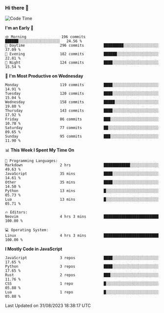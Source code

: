 ### Hi there 👋
<!--START_SECTION:waka-->
![Code Time](http://img.shields.io/badge/Code%20Time-145%20hrs%2026%20mins-blue)

**I'm an Early 🐤** 

```text
🌞 Morning                196 commits         ██████░░░░░░░░░░░░░░░░░░░   24.56 % 
🌆 Daytime                296 commits         █████████░░░░░░░░░░░░░░░░   37.09 % 
🌃 Evening                182 commits         ██████░░░░░░░░░░░░░░░░░░░   22.81 % 
🌙 Night                  124 commits         ████░░░░░░░░░░░░░░░░░░░░░   15.54 % 
```
📅 **I'm Most Productive on Wednesday** 

```text
Monday                   119 commits         ████░░░░░░░░░░░░░░░░░░░░░   14.91 % 
Tuesday                  120 commits         ████░░░░░░░░░░░░░░░░░░░░░   15.04 % 
Wednesday                158 commits         █████░░░░░░░░░░░░░░░░░░░░   19.80 % 
Thursday                 143 commits         ████░░░░░░░░░░░░░░░░░░░░░   17.92 % 
Friday                   86 commits          ███░░░░░░░░░░░░░░░░░░░░░░   10.78 % 
Saturday                 77 commits          ██░░░░░░░░░░░░░░░░░░░░░░░   09.65 % 
Sunday                   95 commits          ███░░░░░░░░░░░░░░░░░░░░░░   11.90 % 
```


📊 **This Week I Spent My Time On** 

```text
💬 Programming Languages: 
Markdown                 2 hrs               ████████████░░░░░░░░░░░░░   49.63 % 
JavaScript               35 mins             ████░░░░░░░░░░░░░░░░░░░░░   14.61 % 
Other                    35 mins             ████░░░░░░░░░░░░░░░░░░░░░   14.50 % 
Python                   13 mins             █░░░░░░░░░░░░░░░░░░░░░░░░   05.73 % 
Lua                      13 mins             █░░░░░░░░░░░░░░░░░░░░░░░░   05.71 % 

🔥 Editors: 
Neovim                   4 hrs 3 mins        █████████████████████████   100.00 % 

💻 Operating System: 
Linux                    4 hrs 3 mins        █████████████████████████   100.00 % 
```

**I Mostly Code in JavaScript** 

```text
JavaScript               3 repos             ████░░░░░░░░░░░░░░░░░░░░░   17.65 % 
Python                   3 repos             ████░░░░░░░░░░░░░░░░░░░░░   17.65 % 
Rust                     2 repos             ███░░░░░░░░░░░░░░░░░░░░░░   11.76 % 
CSS                      1 repo              █░░░░░░░░░░░░░░░░░░░░░░░░   05.88 % 
Lua                      1 repo              █░░░░░░░░░░░░░░░░░░░░░░░░   05.88 % 
```




 Last Updated on 31/08/2023 18:38:17 UTC
<!--END_SECTION:waka-->

<!--
**YoganshSharma/YoganshSharma** is a ✨ _special_ ✨ repository because its `README.md` (this file) appears on your GitHub profile.

Here are some ideas to get you started:

- 🔭 I’m currently working on ...
- 🌱 I’m currently learning ...
- 👯 I’m looking to collaborate on ...
- 🤔 I’m looking for help with ...
- 💬 Ask me about ...
- 📫 How to reach me: ...
- 😄 Pronouns: ...
- ⚡ Fun fact: ...
-->
